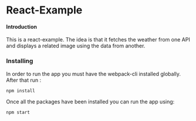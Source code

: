 # React-Example
#### Introduction

This is a react-example. The idea is that it fetches the weather from one API and displays a related image using the data from another.

### Installing
In order to run the app you must have the webpack-cli installed globally. After that run :

```
npm install
```
Once all the packages have been installed you can run the app using:

```
npm start
```
